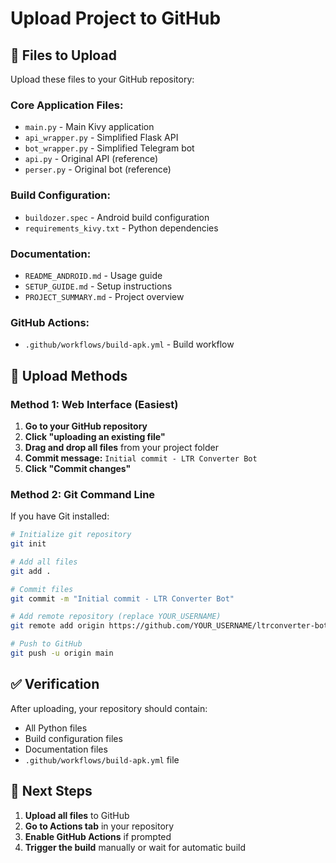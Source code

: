 # Upload Project to GitHub

## 📁 **Files to Upload**

Upload these files to your GitHub repository:

### **Core Application Files:**
- `main.py` - Main Kivy application
- `api_wrapper.py` - Simplified Flask API
- `bot_wrapper.py` - Simplified Telegram bot
- `api.py` - Original API (reference)
- `perser.py` - Original bot (reference)

### **Build Configuration:**
- `buildozer.spec` - Android build configuration
- `requirements_kivy.txt` - Python dependencies

### **Documentation:**
- `README_ANDROID.md` - Usage guide
- `SETUP_GUIDE.md` - Setup instructions
- `PROJECT_SUMMARY.md` - Project overview

### **GitHub Actions:**
- `.github/workflows/build-apk.yml` - Build workflow

## 🚀 **Upload Methods**

### **Method 1: Web Interface (Easiest)**

1. **Go to your GitHub repository**
2. **Click "uploading an existing file"**
3. **Drag and drop all files** from your project folder
4. **Commit message:** `Initial commit - LTR Converter Bot`
5. **Click "Commit changes"**

### **Method 2: Git Command Line**

If you have Git installed:

```bash
# Initialize git repository
git init

# Add all files
git add .

# Commit files
git commit -m "Initial commit - LTR Converter Bot"

# Add remote repository (replace YOUR_USERNAME)
git remote add origin https://github.com/YOUR_USERNAME/ltrconverter-bot.git

# Push to GitHub
git push -u origin main
```

## ✅ **Verification**

After uploading, your repository should contain:
- All Python files
- Build configuration files
- Documentation files
- `.github/workflows/build-apk.yml` file

## 🎯 **Next Steps**

1. **Upload all files** to GitHub
2. **Go to Actions tab** in your repository
3. **Enable GitHub Actions** if prompted
4. **Trigger the build** manually or wait for automatic build
